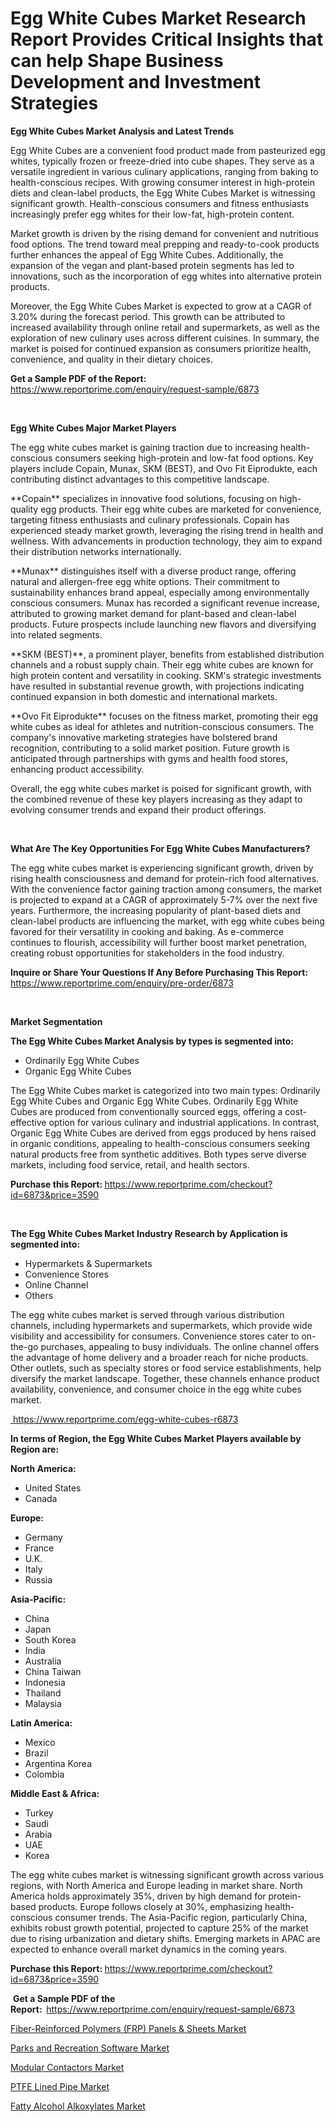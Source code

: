 <p><h1>Egg White Cubes Market Research Report Provides Critical Insights that can help Shape Business Development and Investment Strategies</h1></p><p><strong>Egg White Cubes Market Analysis and Latest Trends</strong></p>
<p><p>Egg White Cubes are a convenient food product made from pasteurized egg whites, typically frozen or freeze-dried into cube shapes. They serve as a versatile ingredient in various culinary applications, ranging from baking to health-conscious recipes. With growing consumer interest in high-protein diets and clean-label products, the Egg White Cubes Market is witnessing significant growth. Health-conscious consumers and fitness enthusiasts increasingly prefer egg whites for their low-fat, high-protein content.</p><p>Market growth is driven by the rising demand for convenient and nutritious food options. The trend toward meal prepping and ready-to-cook products further enhances the appeal of Egg White Cubes. Additionally, the expansion of the vegan and plant-based protein segments has led to innovations, such as the incorporation of egg whites into alternative protein products.</p><p>Moreover, the Egg White Cubes Market is expected to grow at a CAGR of 3.20% during the forecast period. This growth can be attributed to increased availability through online retail and supermarkets, as well as the exploration of new culinary uses across different cuisines. In summary, the market is poised for continued expansion as consumers prioritize health, convenience, and quality in their dietary choices.</p></p>
<p><strong>Get a Sample PDF of the Report:&nbsp;</strong> <a href="https://www.reportprime.com/enquiry/request-sample/6873">https://www.reportprime.com/enquiry/request-sample/6873</a></p>
<p>&nbsp;</p>
<p><strong>Egg White Cubes Major Market Players</strong></p>
<p><p>The egg white cubes market is gaining traction due to increasing health-conscious consumers seeking high-protein and low-fat food options. Key players include Copain, Munax, SKM (BEST), and Ovo Fit Eiprodukte, each contributing distinct advantages to this competitive landscape.</p><p>**Copain** specializes in innovative food solutions, focusing on high-quality egg products. Their egg white cubes are marketed for convenience, targeting fitness enthusiasts and culinary professionals. Copain has experienced steady market growth, leveraging the rising trend in health and wellness. With advancements in production technology, they aim to expand their distribution networks internationally.</p><p>**Munax** distinguishes itself with a diverse product range, offering natural and allergen-free egg white options. Their commitment to sustainability enhances brand appeal, especially among environmentally conscious consumers. Munax has recorded a significant revenue increase, attributed to growing market demand for plant-based and clean-label products. Future prospects include launching new flavors and diversifying into related segments.</p><p>**SKM (BEST)**, a prominent player, benefits from established distribution channels and a robust supply chain. Their egg white cubes are known for high protein content and versatility in cooking. SKM's strategic investments have resulted in substantial revenue growth, with projections indicating continued expansion in both domestic and international markets.</p><p>**Ovo Fit Eiprodukte** focuses on the fitness market, promoting their egg white cubes as ideal for athletes and nutrition-conscious consumers. The company's innovative marketing strategies have bolstered brand recognition, contributing to a solid market position. Future growth is anticipated through partnerships with gyms and health food stores, enhancing product accessibility.</p><p>Overall, the egg white cubes market is poised for significant growth, with the combined revenue of these key players increasing as they adapt to evolving consumer trends and expand their product offerings.</p></p>
<p>&nbsp;</p>
<p><strong>What Are The Key Opportunities For Egg White Cubes Manufacturers?</strong></p>
<p><p>The egg white cubes market is experiencing significant growth, driven by rising health consciousness and demand for protein-rich food alternatives. With the convenience factor gaining traction among consumers, the market is projected to expand at a CAGR of approximately 5-7% over the next five years. Furthermore, the increasing popularity of plant-based diets and clean-label products are influencing the market, with egg white cubes being favored for their versatility in cooking and baking. As e-commerce continues to flourish, accessibility will further boost market penetration, creating robust opportunities for stakeholders in the food industry.</p></p>
<p><strong>Inquire or Share Your Questions If Any Before Purchasing This Report:</strong> <a href="https://www.reportprime.com/enquiry/pre-order/6873">https://www.reportprime.com/enquiry/pre-order/6873</a></p>
<p>&nbsp;</p>
<p><strong>Market Segmentation</strong></p>
<p><strong>The Egg White Cubes Market Analysis by types is segmented into:</strong></p>
<p><ul><li>Ordinarily Egg White Cubes</li><li>Organic Egg White Cubes</li></ul></p>
<p><p>The Egg White Cubes market is categorized into two main types: Ordinarily Egg White Cubes and Organic Egg White Cubes. Ordinarily Egg White Cubes are produced from conventionally sourced eggs, offering a cost-effective option for various culinary and industrial applications. In contrast, Organic Egg White Cubes are derived from eggs produced by hens raised in organic conditions, appealing to health-conscious consumers seeking natural products free from synthetic additives. Both types serve diverse markets, including food service, retail, and health sectors.</p></p>
<p><strong>Purchase this Report:&nbsp;</strong><a href="https://www.reportprime.com/checkout?id=6873&price=3590">https://www.reportprime.com/checkout?id=6873&price=3590</a></p>
<p>&nbsp;</p>
<p><strong>The Egg White Cubes Market Industry Research by Application is segmented into:</strong></p>
<p><ul><li>Hypermarkets & Supermarkets</li><li>Convenience Stores</li><li>Online Channel</li><li>Others</li></ul></p>
<p><p>The egg white cubes market is served through various distribution channels, including hypermarkets and supermarkets, which provide wide visibility and accessibility for consumers. Convenience stores cater to on-the-go purchases, appealing to busy individuals. The online channel offers the advantage of home delivery and a broader reach for niche products. Other outlets, such as specialty stores or food service establishments, help diversify the market landscape. Together, these channels enhance product availability, convenience, and consumer choice in the egg white cubes market.</p></p>
<p><a href="https://www.reportprime.com/egg-white-cubes-r6873">&nbsp;https://www.reportprime.com/egg-white-cubes-r6873</a></p>
<p><strong>In terms of Region, the Egg White Cubes Market Players available by Region are:</strong></p>
<p>
    <p> <strong> North America: </strong>
        <ul>
            <li>United States</li>
            <li>Canada</li>
        </ul>
        </p> 
    <p> <strong> Europe: </strong>
        <ul>
            <li>Germany</li>
            <li>France</li>
            <li>U.K.</li>
            <li>Italy</li>
            <li>Russia</li>
        </ul>
        </p> 
    <p> <strong> Asia-Pacific: </strong>
        <ul>
            <li>China</li>
            <li>Japan</li>
            <li>South Korea</li>
            <li>India</li>
            <li>Australia</li>
            <li>China Taiwan</li>
            <li>Indonesia</li>
            <li>Thailand</li>
            <li>Malaysia</li>
        </ul>
        </p> 
    <p> <strong> Latin America: </strong>
        <ul>
            <li>Mexico</li>
            <li>Brazil</li>
            <li>Argentina Korea</li>
            <li>Colombia</li>
        </ul>
        </p> 
    <p> <strong> Middle East & Africa: </strong>
        <ul>
            <li>Turkey</li>
            <li>Saudi</li>
            <li>Arabia</li>
            <li>UAE</li>
            <li>Korea</li>
        </ul>
    </p>
    </p>
<p><p>The egg white cubes market is witnessing significant growth across various regions, with North America and Europe leading in market share. North America holds approximately 35%, driven by high demand for protein-based products. Europe follows closely at 30%, emphasizing health-conscious consumer trends. The Asia-Pacific region, particularly China, exhibits robust growth potential, projected to capture 25% of the market due to rising urbanization and dietary shifts. Emerging markets in APAC are expected to enhance overall market dynamics in the coming years.</p></p>
<p><strong>Purchase this Report: </strong><a href="https://www.reportprime.com/checkout?id=6873&price=3590">https://www.reportprime.com/checkout?id=6873&price=3590</a></p>
<p>&nbsp;<strong>Get a Sample PDF of the Report:&nbsp;&nbsp;</strong><a href="https://www.reportprime.com/enquiry/request-sample/6873">https://www.reportprime.com/enquiry/request-sample/6873</a></p>
<p><strong></strong></p>
<p><p><a href="https://issuu.com/reportprime-2/docs/fiber-reinforced-polymers-frp-panel_75bcbedd22ccba">Fiber-Reinforced Polymers (FRP) Panels & Sheets Market</a></p><p><a href="https://medium.com/@ivethfonsecal57/an-in-depth-analysis-of-the-global-parks-and-recreation-software-market-scope-and-its-rapid-growing-b6a3930adcbe">Parks and Recreation Software Market</a></p><p><a href="https://www.linkedin.com/pulse/modular-contactors-industry-analysis-report-its-market-size-trs9e?trackingId=fHydqvtOTHaj30pv5PyCdQ%3D%3D">Modular Contactors Market</a></p><p><a href="https://issuu.com/reportprime-2/docs/ptfe-lined-pipe-market-size-2030.pp_fb5c7dbb95e211">PTFE Lined Pipe Market</a></p><p><a href="https://www.linkedin.com/pulse/fatty-alcohol-alkoxylates-market-trends-focusing-insight-vh7vc?trackingId=cHks9YtjQIKBn1%2F%2BYH20uQ%3D%3D">Fatty Alcohol Alkoxylates Market</a></p></p>